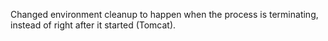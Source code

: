 Changed environment cleanup to happen when the process is terminating, instead of right after it started (Tomcat).